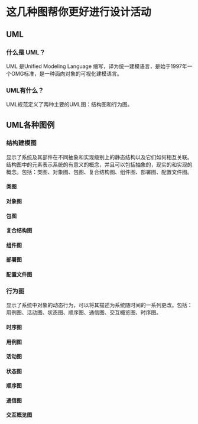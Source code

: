 # 这几种图帮你更好进行设计活动



## UML

### 什么是 UML？

UML 是Unified Modeling Language 缩写，译为统一建模语言，是始于1997年一个OMG标准，是一种面向对象的可视化建模语言。



### UML有什么？

UML规范定义了两种主要的UML图：结构图和行为图。



## UML各种图例

### 结构建模图

显示了系统及其部件在不同抽象和实现级别上的静态结构以及它们如何相互关联。结构图中的元素表示系统的有意义的概念，并且可以包括抽象的，现实的和实现的概念。包括：类图、对象图、包图、复合结构图、组件图、部署图、配置文件图。

#### 类图



#### 对象图



#### 包图



#### 复合结构图



#### 组件图



#### 部署图



#### 配置文件图



### 行为图

 显示了系统中对象的动态行为，可以将其描述为系统随时间的一系列更改。包括：用例图、活动图、状态图、顺序图、通信图、交互概览图、时序图。



#### 时序图



#### 用例图



#### 活动图



#### 状态图



#### 顺序图



#### 通信图



#### 交互概览图

